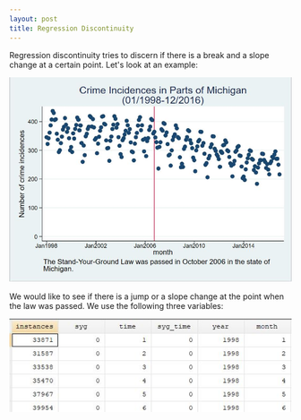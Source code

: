 ```yaml
---
layout: post
title: Regression Discontinuity
---
```

Regression discontinuity tries to discern if there is a break and a slope change at a certain point. Let's look at an example:

![Michigan](/images/michigan.jpg "Crime Incidences in Parts of Michigan")

We would like to see if there is a jump or a slope change at the point when the law was passed. We use the following three variables:

![Variables](/images/variables.jpg "Three Variables")

